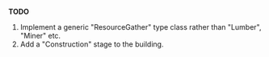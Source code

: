 **TODO**

1. Implement a generic "ResourceGather" type class rather than "Lumber", "Miner" etc.
2. Add a "Construction" stage to the building.
